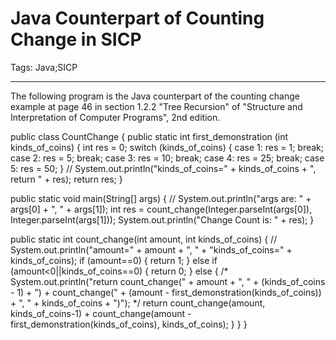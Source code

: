 # Java Counterpart of Counting Change in SICP
Tags: Java;SICP

------

The following program is the Java counterpart of the counting change example at page 46 in section 1.2.2 "Tree Recursion" of "Structure and Interpretation of Computer Programs", 2nd edition.

 

 public class CountChange { 
  public static int first_demonstration (int kinds_of_coins) { 
   int res = 0; 
   switch (kinds_of_coins) { 
    case 1: res = 1; break; 
    case 2: res = 5; break; 
    case 3: res = 10; break; 
    case 4: res = 25; break; 
    case 5: res = 50; 
   } 
   // System.out.println("kinds_of_coins=" + kinds_of_coins + ", return " + res); 
   return res; 
  } 
   
  public static void main(String[] args) { 
   // System.out.println("args are: " + args[0] + ", " + args[1]); 
   int res = count_change(Integer.parseInt(args[0]), Integer.parseInt(args[1])); 
   System.out.println("Change Count is: " + res); 
  } 
  
  public static int count_change(int amount, int kinds_of_coins) { 
   // System.out.println("amount=" + amount + ", " + "kinds_of_coins=" + kinds_of_coins); 
   if (amount==0) { 
    return 1; 
   } else if (amount<0||kinds_of_coins==0) { 
    return 0; 
   } else { 
    /* System.out.println("return count_change(" + amount + ", " + (kinds_of_coins - 1) + 
      ") + count_change(" + (amount - first_demonstration(kinds_of_coins)) + 
      ", " + kinds_of_coins + ")"); */ 
    return count_change(amount, kinds_of_coins-1) + 
      count_change(amount - first_demonstration(kinds_of_coins), kinds_of_coins); 
   } 
  } 
 }
